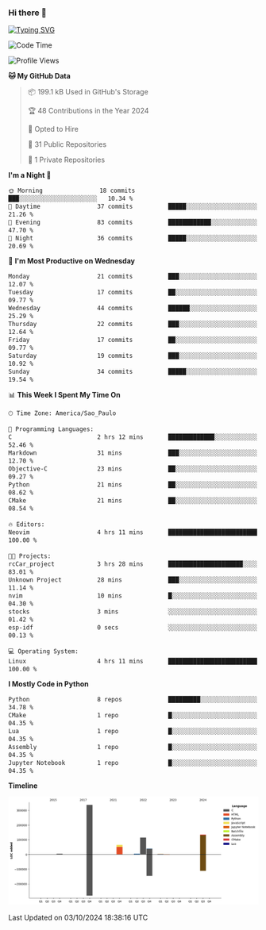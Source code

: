 ### Hi there 👋

<a href="https://git.io/typing-svg"><img src="https://readme-typing-svg.herokuapp.com?font=Fira+Code&duration=2000&pause=100&center=true&vCenter=true&multiline=true&width=720&height=175&lines=Gui's+are+a+lie%2C+they+are+just+front-ends+to+the+shell.;Through+the+shell%2C+I+gain+sudo.;Through+sudo%2C+I+gain+power.;Through+power%2C+I+gain+root.;Through+root%2C+my+chains+are+broken.;uid%3D0+shall+free+me...." alt="Typing SVG" /></a>


<!--START_SECTION:waka-->
![Code Time](http://img.shields.io/badge/Code%20Time-1%2C003%20hrs%2053%20mins-blue)

![Profile Views](http://img.shields.io/badge/Profile%20Views-1-blue)

**🐱 My GitHub Data** 

> 📦 199.1 kB Used in GitHub's Storage 
 > 
> 🏆 48 Contributions in the Year 2024
 > 
> 💼 Opted to Hire
 > 
> 📜 31 Public Repositories 
 > 
> 🔑 1 Private Repositories 
 > 
**I'm a Night 🦉** 

```text
🌞 Morning                18 commits          ███░░░░░░░░░░░░░░░░░░░░░░   10.34 % 
🌆 Daytime                37 commits          █████░░░░░░░░░░░░░░░░░░░░   21.26 % 
🌃 Evening                83 commits          ████████████░░░░░░░░░░░░░   47.70 % 
🌙 Night                  36 commits          █████░░░░░░░░░░░░░░░░░░░░   20.69 % 
```
📅 **I'm Most Productive on Wednesday** 

```text
Monday                   21 commits          ███░░░░░░░░░░░░░░░░░░░░░░   12.07 % 
Tuesday                  17 commits          ██░░░░░░░░░░░░░░░░░░░░░░░   09.77 % 
Wednesday                44 commits          ██████░░░░░░░░░░░░░░░░░░░   25.29 % 
Thursday                 22 commits          ███░░░░░░░░░░░░░░░░░░░░░░   12.64 % 
Friday                   17 commits          ██░░░░░░░░░░░░░░░░░░░░░░░   09.77 % 
Saturday                 19 commits          ███░░░░░░░░░░░░░░░░░░░░░░   10.92 % 
Sunday                   34 commits          █████░░░░░░░░░░░░░░░░░░░░   19.54 % 
```


📊 **This Week I Spent My Time On** 

```text
🕑︎ Time Zone: America/Sao_Paulo

💬 Programming Languages: 
C                        2 hrs 12 mins       █████████████░░░░░░░░░░░░   52.46 % 
Markdown                 31 mins             ███░░░░░░░░░░░░░░░░░░░░░░   12.70 % 
Objective-C              23 mins             ██░░░░░░░░░░░░░░░░░░░░░░░   09.27 % 
Python                   21 mins             ██░░░░░░░░░░░░░░░░░░░░░░░   08.62 % 
CMake                    21 mins             ██░░░░░░░░░░░░░░░░░░░░░░░   08.54 % 

🔥 Editors: 
Neovim                   4 hrs 11 mins       █████████████████████████   100.00 % 

🐱‍💻 Projects: 
rcCar_project            3 hrs 28 mins       █████████████████████░░░░   83.01 % 
Unknown Project          28 mins             ███░░░░░░░░░░░░░░░░░░░░░░   11.14 % 
nvim                     10 mins             █░░░░░░░░░░░░░░░░░░░░░░░░   04.30 % 
stocks                   3 mins              ░░░░░░░░░░░░░░░░░░░░░░░░░   01.42 % 
esp-idf                  0 secs              ░░░░░░░░░░░░░░░░░░░░░░░░░   00.13 % 

💻 Operating System: 
Linux                    4 hrs 11 mins       █████████████████████████   100.00 % 
```

**I Mostly Code in Python** 

```text
Python                   8 repos             █████████░░░░░░░░░░░░░░░░   34.78 % 
CMake                    1 repo              █░░░░░░░░░░░░░░░░░░░░░░░░   04.35 % 
Lua                      1 repo              █░░░░░░░░░░░░░░░░░░░░░░░░   04.35 % 
Assembly                 1 repo              █░░░░░░░░░░░░░░░░░░░░░░░░   04.35 % 
Jupyter Notebook         1 repo              █░░░░░░░░░░░░░░░░░░░░░░░░   04.35 % 
```



**Timeline**

![Lines of Code chart](https://raw.githubusercontent.com/Gedankenn/Gedankenn/main/assets/bar_graph.png)


 Last Updated on 03/10/2024 18:38:16 UTC
<!--END_SECTION:waka-->
